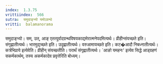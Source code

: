 ```yaml
---
index:  1.3.75
vrittiindex:  566
sutra:  समुदाङ्भ्यो यमोऽग्रन्थे
vritti:  balamanorama 
---
```


समुदाङ्भ्यो। सम्, उत्, आङ् एतत्पूर्वादग्रन्थविषयकाद्यमेरात्मनेपदमित्यर्थः। व्रीहीन्संयच्छते इति। संगृह्णातीत्यर्थः। भारमुद्यच्छते इति। उदृह्णातीत्यर्थः। वरुआमायच्छते इति। कट�आदौ निबध्नातीत्यर्थः। कर्त्रभिप्राये इत्येवेति। व्रीहीन् संयच्छतीति। परार्थं संगृह्णातीत्यर्थः। `आङो यमहनः' इत्येव सिद्धे आड्ग्रहणं सकर्मकार्थम्, तस्य अकर्मकादेव प्रवृत्तेरिति बोध्यम्।

